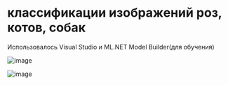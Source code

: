 # классификации изображений роз, котов, собак 
Использовалось Visual Studio и ML.NET Model Builder(для обучения)

![image](https://github.com/user-attachments/assets/81eaeed5-e079-483d-81a8-f99625d8d189)

![image](https://github.com/user-attachments/assets/f95db70d-4ffc-4352-be7e-6a54aadee1cd)
